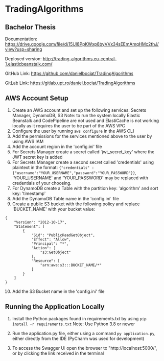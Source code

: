 # TradingAlgorithms

## Bachelor Thesis ## 

Documentation: https://drive.google.com/file/d/15Ul8PpKWxp8byVVx34sEEmAmqHMc2thJ/view?usp=sharing

Deployed version: http://trading-algorithms.eu-central-1.elasticbeanstalk.com/

GitHub Link: https://github.com/danielbociat/TradingAlgorithms

GitLab Link: https://gitlab.upt.ro/daniel.bociat/TradingAlgorithms

## AWS Account Setup ##

1. Create an AWS account and set up the following services: Secrets Manager, DynamoDB, S3
    Note: to run the system locally Elastic Beanstalk and CodePipeline are not used
        and ElastiCache is not working locally as it requires the user to be part of the AWS VPC
2. Configure the user by running ```aws configure``` in the AWS CLI
3. Add the permissions for the services mentioned above to the user by using AWS IAM
4. Add the account region in the 'config.ini' file
5. For Secrets Manager create a secret called 'jwt_secret_key' where the JWT secret key is added
6. For Secrets Manager create a second secret called 'credentials' using plaintext in the format:
    ```{"credentials" : {"username":"YOUR_USERNAME","password":"YOUR_PASSWORD"}}```, 'YOUR_USERNAME' and 'YOUR_PASSWORD' may
    be replaced with credentials of your choosing.
7. For DynamoDB create a Table with the partition key: 'algorithm' and sort key: 'timestamp'
8. Add the DynamoDB Table name in the 'config.ini' file
9. Create a public S3 bucket with the following policy and replace 'BUCKET_NAME' with your bucket value:
```
{
    "Version": "2012-10-17",
    "Statement": [
        {
            "Sid": "PublicReadGetObject",
            "Effect": "Allow",
            "Principal": "*",
            "Action": [
                "s3:GetObject"
            ],
            "Resource": [
                "arn:aws:s3:::BUCKET_NAME/*"
            ]
        }
    ]
}
```

10. Add the S3 Bucket name in the 'config.ini' file


## Running the Application Locally ##

1. Install the Python packages found in requirements.txt by using ```pip install -r requirements.txt```
    Note: Use Python 3.8 or newer

2. Run the application.py file, either using a command ```py application.py```, either directly from the IDE (PyCharm was used for development)

3. To access the Swagger UI open the browser to "http://localhost:5000/", or by clicking the link received in the terminal
